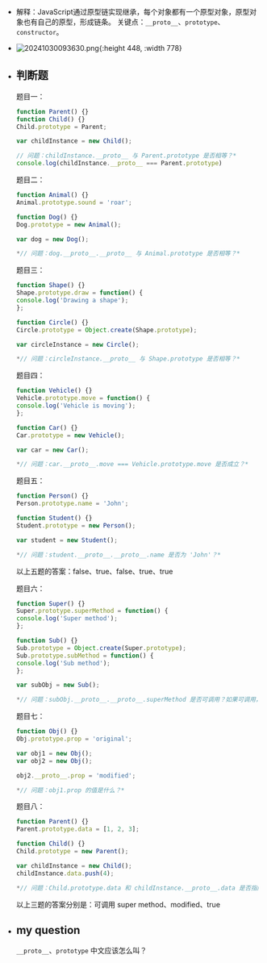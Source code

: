 - 解释：JavaScript通过原型链实现继承，每个对象都有一个原型对象，原型对象也有自己的原型，形成链条。
  关键点：`__proto__`、`prototype`、`constructor`。
- ![20241030093630.png](../assets/20241030093630_1731828895130_0.png){:height 448, :width 778}
- ## 判断题
  
  题目一：
  
  ```javascript {cmd=node}
  function Parent() {}
  function Child() {}
  Child.prototype = Parent;
  
  var childInstance = new Child();
  
  // 问题：childInstance.__proto__ 与 Parent.prototype 是否相等？*
  console.log(childInstance.__proto__ === Parent.prototype)
  ```
  
  题目二：
  
  ```javascript 
  function Animal() {}
  Animal.prototype.sound = 'roar';
  
  function Dog() {}
  Dog.prototype = new Animal();
  
  var dog = new Dog();
  
  *// 问题：dog.__proto__.__proto__ 与 Animal.prototype 是否相等？*
  ```
  
  题目三：
  
  ```javascript 
  function Shape() {}
  Shape.prototype.draw = function() {
  console.log('Drawing a shape');
  };
  
  function Circle() {}
  Circle.prototype = Object.create(Shape.prototype);
  
  var circleInstance = new Circle();
  
  *// 问题：circleInstance.__proto__ 与 Shape.prototype 是否相等？*
  ```
  
  题目四：
  
  ```javascript 
  function Vehicle() {}
  Vehicle.prototype.move = function() {
  console.log('Vehicle is moving');
  };
  
  function Car() {}
  Car.prototype = new Vehicle();
  
  var car = new Car();
  
  *// 问题：car.__proto__.move === Vehicle.prototype.move 是否成立？*
  ```
  
  题目五：
  
  ```javascript 
  function Person() {}
  Person.prototype.name = 'John';
  
  function Student() {}
  Student.prototype = new Person();
  
  var student = new Student();
  
  *// 问题：student.__proto__.__proto__.name 是否为 'John'？*
  ```
  
  以上五题的答案：false、true、false、true、true
  
  题目六：
  
  ```javascript 
  function Super() {}
  Super.prototype.superMethod = function() {
  console.log('Super method');
  };
  
  function Sub() {}
  Sub.prototype = Object.create(Super.prototype);
  Sub.prototype.subMethod = function() {
  console.log('Sub method');
  };
  
  var subObj = new Sub();
  
  *// 问题：subObj.__proto__.__proto__.superMethod 是否可调用？如果可调用，调用后的输出是什么？*
  ```
  
  题目七：
  
  ```javascript 
  function Obj() {}
  Obj.prototype.prop = 'original';
  
  var obj1 = new Obj();
  var obj2 = new Obj();
  
  obj2.__proto__.prop = 'modified';
  
  *// 问题：obj1.prop 的值是什么？*
  ```
  
  题目八：
  
  ```javascript 
  function Parent() {}
  Parent.prototype.data = [1, 2, 3];
  
  function Child() {}
  Child.prototype = new Parent();
  
  var childInstance = new Child();
  childInstance.data.push(4);
  
  *// 问题：Child.prototype.data 和 childInstance.__proto__.data 是否指向同一个数组？*
  ```
  以上三题的答案分别是：可调用 super method、modified、true
- ## my question
  
  `__proto__`、`prototype` 中文应该怎么叫？